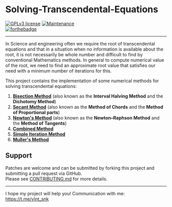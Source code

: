 # Solving-Transcendental-Equations

[![GPLv3 license](https://img.shields.io/badge/License-GPLv3-blue.svg)](http://perso.crans.org/besson/LICENSE.html)
[![Maintenance](https://img.shields.io/badge/Maintained%3F-no-red.svg)](https://GitHub.com/Naereen/StrapDown.js/graphs/commit-activity)   
[![forthebadge](https://forthebadge.com/images/badges/made-with-java.svg)](https://forthebadge.com)

---

In Science and engineering often we require the root of transcendental equations and that in a situation when no information is available about the root, 
it is not necessarily be whole number and difficult to find by conventional Mathematics methods. 
In general to compute numerical value of the root, 
we need to find an approximate root value that satisfies our need with a minimum number of iterations for this.  
  

This project contains the implementation of some numerical methods for solving transcendental equations:
1. [**Bisection Method**](https://en.wikipedia.org/wiki/Bisection_method) (also known as the **Interval Halving Method** and the **Dichotomy Method**)
2. [**Secant Method**](https://en.wikipedia.org/wiki/Secant_method) (also known as the **Method of Chords** and the **Method of Proportional parts**)
3. [**Newton's Method**](https://en.wikipedia.org/wiki/Newton%27s_method) (also known as the **Newton–Raphson Method** and the **Method of Tangents**)
4. [**Combined Method**](http://cyclowiki.org/wiki/Комбинированный_метод)
5. [**Simple Iteration Method**](https://encyclopediaofmath.org/wiki/Simple-iteration_method#:~:text=A%20particular%20case%20of%20the,minimal%20with%20respect%20to%20τ.)
6. [**Muller's Method**](https://www.geeksforgeeks.org/program-muller-method/)

## Support

Patches are welcome and can be submitted by forking this project and submitting a pull request via GitHub.  
Please see [CONTRIBUTING.md](../master/CONTRIBUTING.md) for more details.

---  

I hope my project will help you! Communication with me: https://t.me/vlnt_snk

